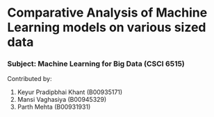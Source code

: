 # Comparative Analysis of Machine Learning models on various sized data

### Subject: Machine Learning for Big Data (CSCI 6515)

Contributed by:

1. Keyur Pradipbhai Khant (B00935171)
2. Mansi Vaghasiya (B00945329)
3. Parth Mehta (B00931931)
